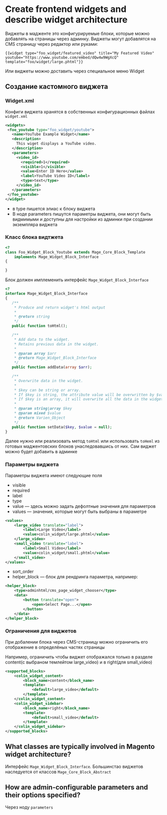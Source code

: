 # Create frontend widgets and describe widget architecture

Виджеты в мадженте это конфигурируемые блоки, которые можно добавлять на страницы через админку.
Виджеты могут добавлятся на CMS страницу через редактор или руками:

```
{{widget type="foo_widget/featured_video" title="My Featured Video" youtube="https://www.youtube.com/embed/dQw4w9WgXcQ" template="foo/widget/large.phtml"}}

```

Или виджеты можно доставить через специальное меню Widget


## Создание кастомного виджета

### Widget.xml

Конфиги виджета хранятся в собственных конфигурационных файлах `widget.xml`

 ```xml
<widgets>
  <foo_youtube type="foo_widget/youtube">
    <name>YouTube Example Widget</name>
    <description>
      This wiget displays a YouTube video.
    </description>
    <parameters>
      <video_id>
        <required>1</required>
        <visible>1</visible>
        <value>Enter ID Here</value>
        <label>YouTube Video ID</label>
        <type>text</type>
      </video_id>
    </parameters>
  </foo_youtube>
</widget>
```

 - в type пишется элиас к блоку виджета
 - В ноде parameters пишутся параметры виджета, они могут быть видмимыми и доступны для настройки из админки при создании экземпляра виджета

### Класс блока видтжета

```php
<?
class Foo_Widget_Block_Youtube extends Mage_Core_Block_Template
    implements Mage_Widget_Block_Interface
{

}
```

 Блок должен имплеменить интерфейс `Mage_Widget_Block_Interface`

 ```php
 <?
 interface Mage_Widget_Block_Interface
{
    /**
     * Produce and return widget's html output
     *
     * @return string
     */
    public function toHtml();

    /**
     * Add data to the widget.
     * Retains previous data in the widget.
     *
     * @param array $arr
     * @return Mage_Widget_Block_Interface
     */
    public function addData(array $arr);

    /**
     * Overwrite data in the widget.
     *
     * $key can be string or array.
     * If $key is string, the attribute value will be overwritten by $value.
     * If $key is an array, it will overwrite all the data in the widget.
     *
     * @param string|array $key
     * @param mixed $value
     * @return Varien_Object
     */
    public function setData($key, $value = null);
}
```

Далее нужно или реализовать метод `toHtml` или использовать `toHeml` из готовых маджентовских блоков унаследовавшись от них.
Сам виджет можно будет добавить в админке

### Параметры виджета

Параметры виджета имеют следующие поля

  - visible
  - required
  - label
  - type
  - value — здесь можно задать дефолтные значения для параметров
  - values — значения, которые могут быть выбраны в параметре

```xml
<values>
    <large_video translate="label">
        <label>Large Video</label>
        <value>colin_widget/large.phtml</value>
    </large_video>
    <small_video translate="label">
        <label>Small Video</label>
        <value>colin_widget/small.phtml</value>
    </small_video>
</values>

```
  - sort_order
  - helper_block — блок для рендринга параметра, например:

  ```xml
  <helper_block>
      <type>adminhtml/cms_page_widget_chooser</type>
      <data>
          <button translate="open">
              <open>Select Page...</open>
          </button>
      </data>
  </helper_block>
  ```

### Ограничения для виджетов

При добалении блока через CMS-страницу можно ограничить его отображение в определёных частях страницы

Например, ограничить чтобы виджет отображался только в разделе content(с выбраном темлейтом large_video) и в right(для small_video)

```xml
<supported_blocks>
    <colin_widget_content>
        <block_name>content</block_name>
        <template>
            <default>large_video</default>
        </template>
    </colin_widget_content>
    <colin_widget_sidebar>
        <block_name>right</block_name>
        <template>
            <default>small_video</default>
        </template>
    </colin_widget_sidebar>
</supported_blocks>
```


## What classes are typically involved in Magento widget architecture?

Интерфейс `Mage_Widget_Block_Interface`. Большинстао виджетов наследуется от классов `Mage_Core_Block_Abstract`

## How are admin-configurable parameters and their options specified?

Через ноду `parameters`
